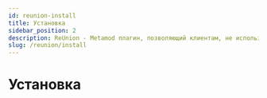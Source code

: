 ```yaml
---
id: reunion-install
title: Установка
sidebar_position: 2
description: ReUnion - Metamod плагин, позволяющий клиентам, не использующим Steam и использующим протоколы 47 и 48, подключаться к серверам ReHLDS.
slug: /reunion/install
---
```


<head>
  <title>ReUnion: Установка | ReHLDS</title>
</head>

# Установка
